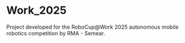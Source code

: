 # Work_2025
Project developed for the RoboCup@Work 2025 autonomous mobile robotics competition by RMA - Semear.
